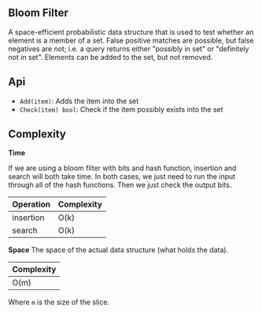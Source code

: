 Bloom Filter
---
A space-efficient probabilistic data structure that is used to test whether an element is a member of 
a set. False positive matches are possible, but false negatives are not; i.e. a query returns either "possibly in set" 
or "definitely not in set". Elements can be added to the set, but not removed.

## Api

* `Add(item)`: Adds the item into the set
* `Check(item) bool`: Check if the item possibly exists into the set

## Complexity

**Time**

If we are using a bloom filter with  bits and  hash function, 
insertion and search will both take  time. 
In both cases, we just need to run the input through all of 
the hash functions. Then we just check the output bits.

|  Operation | Complexity  |
|---|---|
|  insertion |  O(k)  |
|  search |  O(k)  |

**Space**
The space of the actual data structure (what holds the data).

|  Complexity |
|---|
|  O(m) |

Where `m` is the size of the slice.